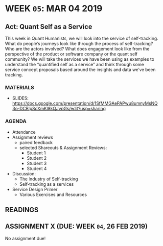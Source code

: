 # WEEK `05`: MAR 04  2019
## Act: Quant Self as a Service 

> 

This week in Quant Humanists, we will look into the service of self-tracking. What do people’s journeys look like through the process of self-tracking? Who are the actors involved? What does engagement look like from the perspective of the product or software company or the quant self community? We will take the services we have been using as examples to understand the “quantified self as a service” and think through some service concept proposals based around the insights and data we’ve been tracking. 


### MATERIALS
- SLIDES: https://docs.google.com/presentation/d/1SfMMGAePAPwu8umnyMsNQ3o-DCBlp8cXmKl8kQJvpGs/edit?usp=sharing

### AGENDA

- Attendance
- Assignment reviews
  - paired feedback
  - selected Shareouts & Assignment Reviews:
    + Student 1
    + Student 2
    + Student 3
    + Student 4
- Discussion:
  - The Industry of Self-tracking
  - Self-tracking as a services
- Service Design Primer
  - Various Exercises and Resources 



## READINGS


## ASSIGNMENT X (DUE: WEEK `04`, 26 FEB 2019)

No assignment due!